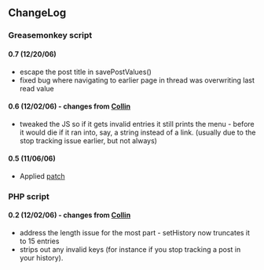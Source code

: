 ## ChangeLog ##
### Greasemonkey script ###
#### 0.7 (12/20/06) ####
  * escape the post title in savePostValues()
  * fixed bug where navigating to earlier page in thread was overwriting last read value
#### 0.6 (12/02/06) - changes from [Collin](http://collingrady.com/) ####
  * tweaked the JS so if it gets invalid entries it still prints the menu - before it would die if it ran into, say, a string instead of a link. (usually due to the stop tracking issue earlier, but not always)
#### 0.5 (11/06/06) ####
  * Applied [patch](http://geekforhire.org/files/lastreadpostserver.user.js.patch)

### PHP script ###
#### 0.2 (12/02/06) - changes from [Collin](http://collingrady.com/) ####
  * address the length issue for the most part - setHistory now truncates it to 15 entries
  * strips out any invalid keys (for instance if you stop tracking a post in your history).
